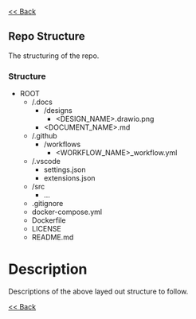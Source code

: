 [<< Back](../README.md)

## Repo Structure
The structuring of the repo.

### Structure
- ROOT
  - /.docs
    - /designs
      - <DESIGN_NAME>.drawio.png
    - <DOCUMENT_NAME>.md
  - /.github
    - /workflows
      - <WORKFLOW_NAME>_workflow.yml
  - /.vscode
    - settings.json
    - extensions.json
  - /src
    - ...
  - .gitignore
  - docker-compose.yml
  - Dockerfile
  - LICENSE
  - README.md

# Description
Descriptions of the above layed out structure to follow.

[<< Back](../README.md)